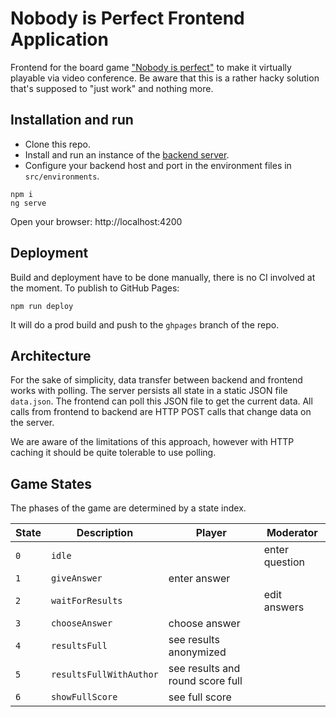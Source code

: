 # Nobody is Perfect Frontend Application

Frontend for the board game ["Nobody is perfect"](https://www.ravensburger.de/produkte/spiele/erwachsenenspiele/nobody-is-perfect-27225/index.html) to make it virtually playable via video conference.
Be aware that this is a rather hacky solution that's supposed to "just work" and nothing more.

## Installation and run

* Clone this repo.
* Install and run an instance of the [backend server](https://github.com/fmalcher/nobodysperfect-backend).
* Configure your backend host and port in the environment files in `src/environments`.

```
npm i
ng serve
```

Open your browser: http://localhost:4200


## Deployment

Build and deployment have to be done manually, there is no CI involved at the moment.
To publish to GitHub Pages:

```
npm run deploy
```

It will do a prod build and push to the `ghpages` branch of the repo.

## Architecture

For the sake of simplicity, data transfer between backend and frontend works with polling.
The server persists all state in a static JSON file `data.json`.
The frontend can poll this JSON file to get the current data.
All calls from frontend to backend are HTTP POST calls that change data on the server.

We are aware of the limitations of this approach, however with HTTP caching it should be quite tolerable to use polling.

## Game States

The phases of the game are determined by a state index.

| State  | Description | Player | Moderator |
|---|---|---|---|
| `0` | `idle` |  | enter question |
| `1` | `giveAnswer` | enter answer |  |
| `2` | `waitForResults` |  | edit answers |
| `3` | `chooseAnswer` | choose answer |  |
| `4` | `resultsFull` | see results anonymized |  |
| `5` | `resultsFullWithAuthor` | see results and round score full |  |
| `6` | `showFullScore` | see full score |  |
